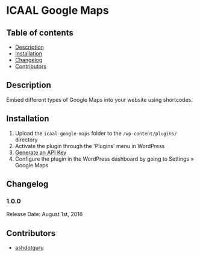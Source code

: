 # ICAAL Google Maps

## Table of contents

* [Description](#description)
* [Installation](#installation)
* [Changelog](#changelog)
* [Contributors](#contributors)

## Description

Embed different types of Google Maps into your website using shortcodes.

## Installation

1. Upload the `icaal-google-maps` folder to the `/wp-content/plugins/` directory
2. Activate the plugin through the 'Plugins' menu in WordPress
3. [Generate an API Key](https://developers.google.com/maps/documentation/javascript/get-api-key)
4. Configure the plugin in the WordPress dashboard by going to Settings » Google Maps

## Changelog

### 1.0.0

Release Date: August 1st, 2016 

## Contributors

* [ashdotguru](https://github.com/ashdotguru)